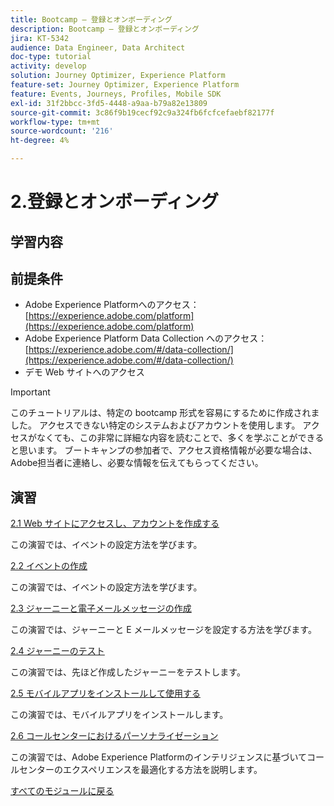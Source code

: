 ```yaml
---
title: Bootcamp — 登録とオンボーディング
description: Bootcamp — 登録とオンボーディング
jira: KT-5342
audience: Data Engineer, Data Architect
doc-type: tutorial
activity: develop
solution: Journey Optimizer, Experience Platform
feature-set: Journey Optimizer, Experience Platform
feature: Events, Journeys, Profiles, Mobile SDK
exl-id: 31f2bbcc-3fd5-4448-a9aa-b79a82e13809
source-git-commit: 3c86f9b19cecf92c9a324fb6fcfcefaebf82177f
workflow-type: tm+mt
source-wordcount: '216'
ht-degree: 4%

---
```


# 2.登録とオンボーディング

## 学習内容

## 前提条件

- Adobe Experience Platformへのアクセス： [https://experience.adobe.com/platform](https://experience.adobe.com/platform)
- Adobe Experience Platform Data Collection へのアクセス： [https://experience.adobe.com/#/data-collection/](https://experience.adobe.com/#/data-collection/)
- デモ Web サイトへのアクセス

>[!IMPORTANT]
>
>このチュートリアルは、特定の bootcamp 形式を容易にするために作成されました。 アクセスできない特定のシステムおよびアカウントを使用します。 アクセスがなくても、この非常に詳細な内容を読むことで、多くを学ぶことができると思います。 ブートキャンプの参加者で、アクセス資格情報が必要な場合は、Adobe担当者に連絡し、必要な情報を伝えてもらってください。

## 演習

[2.1 Web サイトにアクセスし、アカウントを作成する](./ex1.md)

この演習では、イベントの設定方法を学びます。

[2.2 イベントの作成](./ex2.md)

この演習では、イベントの設定方法を学びます。

[2.3 ジャーニーと電子メールメッセージの作成](./ex3.md)

この演習では、ジャーニーと E メールメッセージを設定する方法を学びます。

[2.4 ジャーニーのテスト](./ex4.md)

この演習では、先ほど作成したジャーニーをテストします。

[2.5 モバイルアプリをインストールして使用する](./ex5.md)

この演習では、モバイルアプリをインストールします。

[2.6 コールセンターにおけるパーソナライゼーション](./ex6.md)

この演習では、Adobe Experience Platformのインテリジェンスに基づいてコールセンターのエクスペリエンスを最適化する方法を説明します。

[すべてのモジュールに戻る](../../overview.md)
